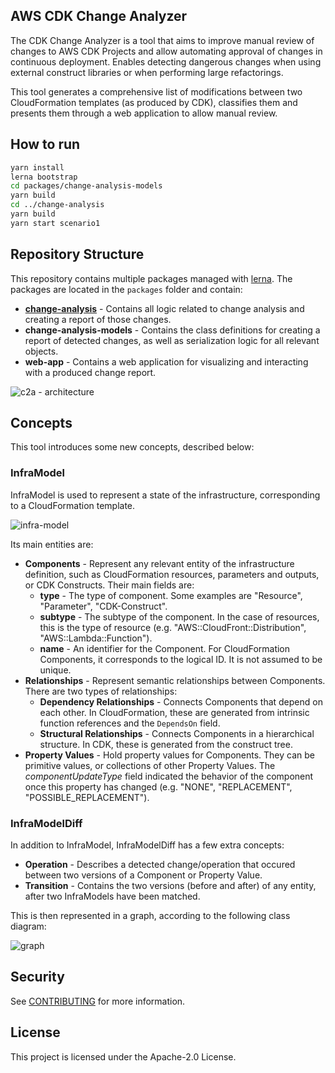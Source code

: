 ## AWS CDK Change Analyzer

The CDK Change Analyzer is a tool that aims to improve manual review of changes to AWS CDK Projects and allow automating approval of changes in continuous deployment. Enables detecting dangerous changes when using external construct libraries or when performing large refactorings.

This tool generates a comprehensive list of modifications between two CloudFormation templates (as produced by CDK), classifies them and presents them through a web application to allow manual review.

## How to run

```bash
yarn install                                                                    # Installs Lerna
lerna bootstrap                                                            # Links packages together
cd packages/change-analysis-models
yarn build                                                                      # Build the models 
cd ../change-analysis
yarn build                                                                      # Build the engine
yarn start scenario1                                                     # Run Engine on scenario 1
```

## Repository Structure

This repository contains multiple packages managed with [lerna](https://github.com/lerna/lerna). The packages are located in the `packages` folder and contain:
- [**change-analysis**](packages/change-analysis/README.md) - Contains all logic related to change analysis and creating a report of those changes.
- **change-analysis-models** - Contains the class definitions for creating a report of detected changes, as well as serialization logic for all relevant objects.
- **web-app** - Contains a web application for visualizing and interacting with a produced change report.

![c2a - architecture](https://user-images.githubusercontent.com/26902818/124084162-9e19f800-da46-11eb-9c22-42b8f1cf1882.png)

## Concepts

This tool introduces some new concepts, described below:

### InfraModel

InfraModel is used to represent a state of the infrastructure, corresponding to a CloudFormation template.

![infra-model](https://user-images.githubusercontent.com/26902818/124086326-d91d2b00-da48-11eb-8e23-078d2b747e98.png)

Its main entities are:
- **Components** - Represent any relevant entity of the infrastructure definition, such as CloudFormation resources, parameters and outputs, or CDK Constructs. Their main fields are:
    - **type** - The type of component. Some examples are "Resource", "Parameter", "CDK-Construct".
    - **subtype** - The subtype of the component. In the case of resources, this is the type of resource (e.g. "AWS::CloudFront::Distribution", "AWS::Lambda::Function").
    - **name** - An identifier for the Component. For CloudFormation Components, it corresponds to the logical ID. It is not assumed to be unique.
- **Relationships** - Represent semantic relationships between Components. There are two types of relationships:
    - **Dependency Relationships** - Connects Components that depend on each other. In CloudFormation, these are generated from intrinsic function references and the `DependsOn` field.
    - **Structural Relationships** - Connects Components in a hierarchical structure. In CDK, these is generated from the construct tree.
- **Property Values** - Hold property values for Components. They can be primitive values, or collections of other Property Values. The _componentUpdateType_ field indicated the behavior of the component once this property has changed (e.g. "NONE", "REPLACEMENT", "POSSIBLE_REPLACEMENT").

### InfraModelDiff

In addition to InfraModel, InfraModelDiff has a few extra concepts:

- **Operation** - Describes a detected change/operation that occured between two versions of a Component or Property Value.
- **Transition** - Contains the two versions (before and after) of any entity, after two InfraModels have been matched.

This is then represented in a graph, according to the following class diagram:


![graph](https://user-images.githubusercontent.com/26902818/124144956-52863f00-da84-11eb-9fa1-57c2147f0e83.png)


## Security

See [CONTRIBUTING](CONTRIBUTING.md#security-issue-notifications) for more information.

## License

This project is licensed under the Apache-2.0 License.
